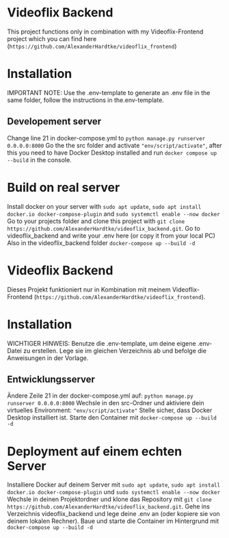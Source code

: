 # Videoflix Backend

This project functions only in combination with my Videoflix-Frontend project which you can find here (`https://github.com/AlexanderHardtke/videoflix_frontend`)

# Installation

IMPORTANT NOTE: Use the .env-template to generate an .env file in the same folder, follow the instructions in the.env-template.

## Developement server

Change line 21 in docker-compose.yml to `python manage.py runserver 0.0.0.0:8000`
Go the the src folder and activate `"env/script/activate"`, after this you need to have Docker Desktop installed and run `docker compose up --build` in the console.

# Build on real server

Install docker on your server with `sudo apt update`, `sudo apt install docker.io docker-compose-plugin` and `sudo systemctl enable --now docker`
Go to your projects folder and clone this project with `git clone https://github.com/AlexanderHardtke/videoflix_backend.git`.
Go to videoflix_backend and write your .env here (or copy it from your local PC)
Also in the videoflix_backend folder `docker-compose up --build -d`

# Videoflix Backend

Dieses Projekt funktioniert nur in Kombination mit meinem Videoflix-Frontend (`https://github.com/AlexanderHardtke/videoflix_frontend`).

# Installation

WICHTIGER HINWEIS: Benutze die .env-template, um deine eigene .env-Datei zu erstellen. Lege sie im gleichen Verzeichnis ab und befolge die Anweisungen in der Vorlage.

## Entwicklungsserver

Ändere Zeile 21 in der docker-compose.yml auf: `python manage.py runserver 0.0.0.0:8000`
Wechsle in den src-Ordner und aktiviere dein virtuelles Environment: `"env/script/activate"`
Stelle sicher, dass Docker Desktop installiert ist.
Starte den Container mit `docker-compose up --build -d`

# Deployment auf einem echten Server

Installiere Docker auf deinem Server mit `sudo apt update`, `sudo apt install docker.io docker-compose-plugin` und `sudo systemctl enable --now docker`
Wechsle in deinen Projektordner und klone das Repository mit  `git clone https://github.com/AlexanderHardtke/videoflix_backend.git`.
Gehe ins Verzeichnis videoflix_backend und lege deine .env an (oder kopiere sie von deinem lokalen Rechner).
Baue und starte die Container im Hintergrund mit `docker-compose up --build -d`